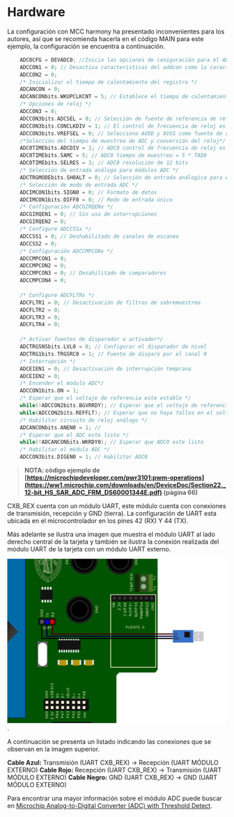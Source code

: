 # Hardware
La configuración con MCC harmony ha presentado inconvenientes para los autores, así que se recomienda hacerla en el código MAIN para este ejemplo, la configuración se encuentra a continuación.
```C
    ADC0CFG = DEVADC0; //Inicia las opciones de coniguración para el ADC
    ADCCON1 = 0; // Desactiva caracteristicas del addcon como la caracteristica turbo y detener en modo inactividad
    ADCCON2 = 0; 
    /* Inicializar el tiempo de calentamiento del registro */
    ADCANCON = 0;
    ADCANCONbits.WKUPCLKCNT = 5; // Establece el tiempo de calentamiento del registro para 2^5 ciclos de reloj
    /* Opciones de reloj */
    ADCCON3 = 0;
    ADCCON3bits.ADCSEL = 0; // Selección de fuente de referencia de reloj
    ADCCON3bits.CONCLKDIV = 1; // El control de frecuencia de reloj es la mitad de la entrada
    ADCCON3bits.VREFSEL = 0; // Selecciona AVDD y AVSS como fuente de referencia
    /*Selección del tiempo de muestreo de ADC y conversión del reloj*/
    ADC0TIMEbits.ADCDIV = 1; // ADC0 control de frecuencia de reloj es la mitad del reloj de control = TAD0
    ADC0TIMEbits.SAMC = 5; // ADC0 tiempo de muestreo = 5 * TAD0
    ADC0TIMEbits.SELRES = 3; // ADC0 resolución de 12 bits
    /* Selección de entrada análoga para módulos ADC */
    ADCTRGMODEbits.SH0ALT = 0; // Selección de entrada análogica para ADC0 = AN0
    /* Selección de modo de entrada ADC */
    ADCIMCON1bits.SIGN0 = 0; // Formato de datos
    ADCIMCON1bits.DIFF0 = 0; // Modo de entrada único
    /* Configuración ADCGIRQENx */
    ADCGIRQEN1 = 0; // Sin uso de interrupciones
    ADCGIRQEN2 = 0;
    /* Configure ADCCSSx */
    ADCCSS1 = 0; // Deshabilitado de canales de escaneo
    ADCCSS2 = 0;
    /* Configuración ADCCMPCONx */
    ADCCMPCON1 = 0;
    ADCCMPCON2 = 0; 
    ADCCMPCON3 = 0; // Desahilitado de comparadores
    ADCCMPCON4 = 0;

    /* Configure ADCFLTRx */
    ADCFLTR1 = 0; // Desactivación de filtros de sobremuestreo
    ADCFLTR2 = 0;
    ADCFLTR3 = 0;
    ADCFLTR4 = 0;

    /* Activar fuentes de disparador o activador*/
    ADCTRGSNSbits.LVL0 = 0; // Configurar el disparador de nivel
    ADCTRG1bits.TRGSRC0 = 1; // Fuente de disparo por el canal 0
    /* Interrupción */
    ADCEIEN1 = 0; // Desactivación de interrupción temprana
    ADCEIEN2 = 0;
    /* Encender el módulo ADC*/
    ADCCON1bits.ON = 1;
    /* Esperar que el voltaje de referencia este estable */
    while(!ADCCON2bits.BGVRRDY); // Esperar que el voltaje de referencia este lista
    while(ADCCON2bits.REFFLT); // Esperar que no haya fallos en el voltaje de referencia
    /* Habilitar circuito de reloj análogo */
    ADCANCONbits.ANEN0 = 1; // 
    /* Esperar que el ADC este listo */
    while(!ADCANCONbits.WKRDY0); // Esperar que ADC0 este listo
    /* Habilitar el módulo ADC */
    ADCCON3bits.DIGEN0 = 1; // Habilitar ADC0
```
>**NOTA: código ejemplo de [https://microchipdeveloper.com/pwr3101:pwm-operations](https://ww1.microchip.com/downloads/en/DeviceDoc/Section22._12-bit_HS_SAR_ADC_FRM_DS60001344E.pdf) (página 66)**


CXB_REX cuenta con un módulo UART, este módulo cuenta con conexiones de transmisión, recepción y GND (tierra). La configuración de UART esta ubicada en el microcontrolador en los pines 42 (RX) Y 44 (TX).

Más adelante se ilustra una imagen que muestra el módulo UART al lado derecho central de la tarjeta y también se ilustra la conexión realizada del módulo UART de la tarjeta con un módulo UART externo.

![](https://github.com/CXBRexDevs/Codigos-ejemplo-CXB/blob/main/images/CXBUART.png).

A continuación se presenta un listado indicando las conexiones que se observan en la imagen superior.

**Cable Azul:** Transmisión (UART CXB_REX) → Recepción (UART MÓDULO EXTERNO)
**Cable Rojo:** Recepción (UART CXB_REX) → Transmisión (UART MÓDULO EXTERNO)
**Cable Negro:** GND (UART CXB_REX) → GND (UART MÓDULO EXTERNO)

Para encontrar una mayor información sobre el módulo ADC puede buscar en [Microchip Analog-to-Digital Converter (ADC) with Threshold Detect](https://ww1.microchip.com/downloads/en/DeviceDoc/60001359b.pdf).
